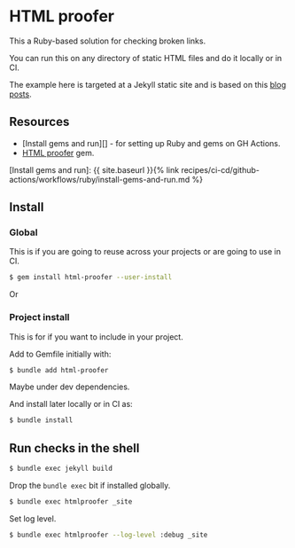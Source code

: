 # HTML proofer

This a Ruby-based solution for checking broken links.

You can run this on any directory of static HTML files and do it locally or in CI.

The example here is targeted at a Jekyll static site and is based on this [blog posts](https://clementbm.github.io/github%20action/jekyll/link%20checking/2020/05/31/automatically-validate-links-on-jekyll-website.html).


## Resources

- [Install gems and run][] - for setting up Ruby and gems on GH Actions.
- [HTML proofer](https://github.com/gjtorikian/html-proofer) gem.

[Install gems and run]: {{ site.baseurl }}{% link recipes/ci-cd/github-actions/workflows/ruby/install-gems-and-run.md %}


## Install

### Global 

This is if you are going to reuse across your projects or are going to use in CI.

```sh
$ gem install html-proofer --user-install
```

Or

### Project install

This is for if you want to include in your project.

Add to Gemfile initially with:

```sh
$ bundle add html-proofer
```

Maybe under dev dependencies.

And install later locally or in CI as:

```sh
$ bundle install
```


## Run checks in the shell

```sh
$ bundle exec jekyll build
```

Drop the `bundle exec` bit if installed globally.

```sh
$ bundle exec htmlproofer _site
```

Set log level.

```sh
$ bundle exec htmlproofer --log-level :debug _site
```

